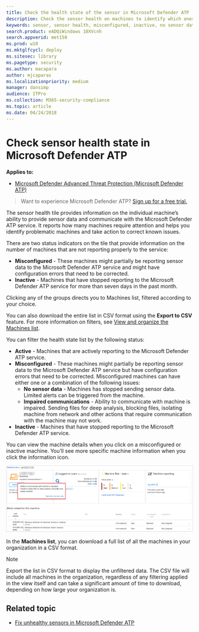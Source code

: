 ```yaml
---
title: Check the health state of the sensor in Microsoft Defender ATP
description: Check the sensor health on machines to identify which ones are misconfigured, inactive, or are not reporting sensor data.
keywords: sensor, sensor health, misconfigured, inactive, no sensor data, sensor data, impaired communications, communication
search.product: eADQiWindows 10XVcnh
search.appverid: met150
ms.prod: w10
ms.mktglfcycl: deploy
ms.sitesec: library
ms.pagetype: security
ms.author: macapara
author: mjcaparas
ms.localizationpriority: medium
manager: dansimp
audience: ITPro
ms.collection: M365-security-compliance 
ms.topic: article
ms.date: 04/24/2018
---
```


# Check sensor health state in Microsoft Defender ATP

**Applies to:**
- [Microsoft Defender Advanced Threat Protection (Microsoft Defender ATP)](https://go.microsoft.com/fwlink/p/?linkid=2069559)



>Want to experience Microsoft Defender ATP? [Sign up for a free trial.](https://www.microsoft.com/en-us/WindowsForBusiness/windows-atp?ocid=docs-wdatp-checksensor-abovefoldlink)

The sensor health tile provides information on the individual machine’s ability to provide sensor data and communicate with the Microsoft Defender ATP service. It reports how many machines require attention and helps you identify problematic machines and take action to correct known issues.


There are two status indicators on the tile that provide information on the number of machines that are not reporting properly to the service:
- **Misconfigured** - These machines might partially be reporting sensor data to the Microsoft Defender ATP service and might have configuration errors that need to be corrected.
- **Inactive** - Machines that have stopped reporting to the Microsoft Defender ATP service for more than seven days in the past month.


Clicking any of the groups directs you to Machines list, filtered according to your choice.

You can also download the entire list in CSV format using the **Export to CSV** feature. For more information on filters, see [View and organize the Machines list](machines-view-overview.md).

You can filter the health state list by the following status:
- **Active** - Machines that are actively reporting to the Microsoft Defender ATP service.
- **Misconfigured** - These machines might partially be reporting sensor data to the Microsoft Defender ATP service but have configuration errors that need to be corrected. Misconfigured machines can have either one or a combination of the following issues:
  - **No sensor data** - Machines has stopped sending sensor data. Limited alerts can be triggered from the machine.
  - **Impaired communications** - Ability to communicate with machine is impaired. Sending files for deep analysis, blocking files, isolating machine from network and other actions that require communication with the machine may not work.
- **Inactive** - Machines that have stopped reporting to the Microsoft Defender ATP service.


You can view the machine details when you click on a misconfigured or inactive machine. You’ll see more specific machine information when you click the information icon.

![Microsoft Defender ATP sensor filter](images/atp-machine-health-details.png)

In the **Machines list**, you can download a full list of all the machines in your organization in a CSV format. 

>[!NOTE]
>Export the list in CSV format to display the unfiltered data. The CSV file will include all machines in the organization, regardless of any filtering applied in the view itself and can take a significant amount of time to download, depending on how large your organization is.

## Related topic
- [Fix unhealthy sensors in Microsoft Defender ATP](fix-unhealhty-sensors.md)
